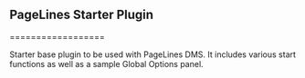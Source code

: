 ## PageLines Starter Plugin
==================

Starter base plugin to be used with PageLines DMS. It includes various start functions as well as a sample Global Options panel.